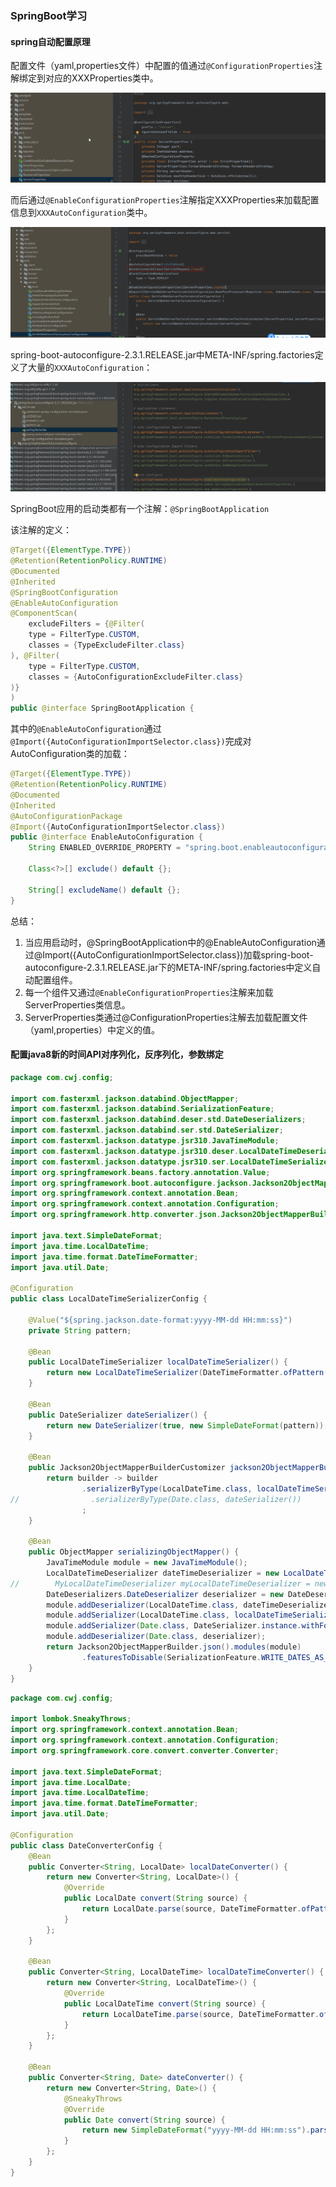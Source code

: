 ### SpringBoot学习

#### spring自动配置原理

配置文件（yaml,properties文件）中配置的值通过`@ConfigurationProperties`注解绑定到对应的XXXProperties类中。

![image-20200623154903795](SpringBoot.assets/image-20200623154903795.png)

而后通过`@EnableConfigurationProperties`注解指定XXXProperties来加载配置信息到`XXXAutoConfiguration`类中。

![image-20200623155027202](SpringBoot.assets/image-20200623155027202.png)

spring-boot-autoconfigure-2.3.1.RELEASE.jar中META-INF/spring.factories定义了大量的`XXXAutoConfiguration`：

![image-20200623154706533](SpringBoot.assets/image-20200623154706533.png)

SpringBoot应用的启动类都有一个注解：`@SpringBootApplication`

该注解的定义：

```java
@Target({ElementType.TYPE})
@Retention(RetentionPolicy.RUNTIME)
@Documented
@Inherited
@SpringBootConfiguration
@EnableAutoConfiguration
@ComponentScan(
    excludeFilters = {@Filter(
    type = FilterType.CUSTOM,
    classes = {TypeExcludeFilter.class}
), @Filter(
    type = FilterType.CUSTOM,
    classes = {AutoConfigurationExcludeFilter.class}
)}
)
public @interface SpringBootApplication {
```

其中的`@EnableAutoConfiguration`通过`@Import({AutoConfigurationImportSelector.class})`完成对AutoConfiguration类的加载：

```java
@Target({ElementType.TYPE})
@Retention(RetentionPolicy.RUNTIME)
@Documented
@Inherited
@AutoConfigurationPackage
@Import({AutoConfigurationImportSelector.class})
public @interface EnableAutoConfiguration {
    String ENABLED_OVERRIDE_PROPERTY = "spring.boot.enableautoconfiguration";

    Class<?>[] exclude() default {};

    String[] excludeName() default {};
}
```

总结：

1. 当应用启动时，@SpringBootApplication中的@EnableAutoConfiguration通过@Import({AutoConfigurationImportSelector.class})加载spring-boot-autoconfigure-2.3.1.RELEASE.jar下的META-INF/spring.factories中定义自动配置组件。
2. 每一个组件又通过`@EnableConfigurationProperties`注解来加载ServerProperties类信息。
3. ServerProperties类通过@ConfigurationProperties注解去加载配置文件（yaml,properties）中定义的值。

#### 配置java8新的时间API对序列化，反序列化，参数绑定

```java
package com.cwj.config;

import com.fasterxml.jackson.databind.ObjectMapper;
import com.fasterxml.jackson.databind.SerializationFeature;
import com.fasterxml.jackson.databind.deser.std.DateDeserializers;
import com.fasterxml.jackson.databind.ser.std.DateSerializer;
import com.fasterxml.jackson.datatype.jsr310.JavaTimeModule;
import com.fasterxml.jackson.datatype.jsr310.deser.LocalDateTimeDeserializer;
import com.fasterxml.jackson.datatype.jsr310.ser.LocalDateTimeSerializer;
import org.springframework.beans.factory.annotation.Value;
import org.springframework.boot.autoconfigure.jackson.Jackson2ObjectMapperBuilderCustomizer;
import org.springframework.context.annotation.Bean;
import org.springframework.context.annotation.Configuration;
import org.springframework.http.converter.json.Jackson2ObjectMapperBuilder;

import java.text.SimpleDateFormat;
import java.time.LocalDateTime;
import java.time.format.DateTimeFormatter;
import java.util.Date;

@Configuration
public class LocalDateTimeSerializerConfig {

    @Value("${spring.jackson.date-format:yyyy-MM-dd HH:mm:ss}")
    private String pattern;

    @Bean
    public LocalDateTimeSerializer localDateTimeSerializer() {
        return new LocalDateTimeSerializer(DateTimeFormatter.ofPattern(pattern));
    }

    @Bean
    public DateSerializer dateSerializer() {
        return new DateSerializer(true, new SimpleDateFormat(pattern));
    }

    @Bean
    public Jackson2ObjectMapperBuilderCustomizer jackson2ObjectMapperBuilderCustomizer() {
        return builder -> builder
                .serializerByType(LocalDateTime.class, localDateTimeSerializer())
//                .serializerByType(Date.class, dateSerializer())
                ;
    }

    @Bean
    public ObjectMapper serializingObjectMapper() {
        JavaTimeModule module = new JavaTimeModule();
        LocalDateTimeDeserializer dateTimeDeserializer = new LocalDateTimeDeserializer(DateTimeFormatter.ofPattern("yyyy-MM-dd HH:mm:ss"));
//        MyLocalDateTimeDeserializer myLocalDateTimeDeserializer = new MyLocalDateTimeDeserializer(DateTimeFormatter.ofPattern("yyyy-MM-dd HH:mm:ss"));
        DateDeserializers.DateDeserializer deserializer = new DateDeserializers.DateDeserializer(DateDeserializers.DateDeserializer.instance, new SimpleDateFormat(pattern), pattern);
        module.addDeserializer(LocalDateTime.class, dateTimeDeserializer);
        module.addSerializer(LocalDateTime.class, localDateTimeSerializer());
        module.addSerializer(Date.class, DateSerializer.instance.withFormat(false, new SimpleDateFormat(pattern)));
        module.addDeserializer(Date.class, deserializer);
        return Jackson2ObjectMapperBuilder.json().modules(module)
                .featuresToDisable(SerializationFeature.WRITE_DATES_AS_TIMESTAMPS).build();
    }
}
```

```java
package com.cwj.config;

import lombok.SneakyThrows;
import org.springframework.context.annotation.Bean;
import org.springframework.context.annotation.Configuration;
import org.springframework.core.convert.converter.Converter;

import java.text.SimpleDateFormat;
import java.time.LocalDate;
import java.time.LocalDateTime;
import java.time.format.DateTimeFormatter;
import java.util.Date;

@Configuration
public class DateConverterConfig {
    @Bean
    public Converter<String, LocalDate> localDateConverter() {
        return new Converter<String, LocalDate>() {
            @Override
            public LocalDate convert(String source) {
                return LocalDate.parse(source, DateTimeFormatter.ofPattern("yyyy-MM-dd"));
            }
        };
    }

    @Bean
    public Converter<String, LocalDateTime> localDateTimeConverter() {
        return new Converter<String, LocalDateTime>() {
            @Override
            public LocalDateTime convert(String source) {
                return LocalDateTime.parse(source, DateTimeFormatter.ofPattern("yyyy-MM-dd HH:mm:ss"));
            }
        };
    }

    @Bean
    public Converter<String, Date> dateConverter() {
        return new Converter<String, Date>() {
            @SneakyThrows
            @Override
            public Date convert(String source) {
                return new SimpleDateFormat("yyyy-MM-dd HH:mm:ss").parse(source);
            }
        };
    }
}
```

